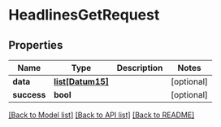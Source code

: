 # HeadlinesGetRequest

## Properties
Name | Type | Description | Notes
------------ | ------------- | ------------- | -------------
**data** | [**list[Datum15]**](Datum15.md) |  | [optional] 
**success** | **bool** |  | [optional] 

[[Back to Model list]](../README.md#documentation-for-models) [[Back to API list]](../README.md#documentation-for-api-endpoints) [[Back to README]](../README.md)

